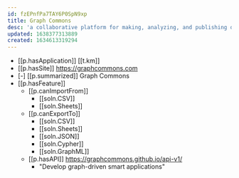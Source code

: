 ```yaml
---
id: fzEPnfPa7TAY6P0SpN9xp
title: Graph Commons
desc: 'a collaborative platform for making, analyzing, and publishing data-networks.'
updated: 1638377313889
created: 1634613319294
---
```




- [[p.hasApplication]] [[t.km]]
- [[p.hasSite]] https://graphcommons.com
- [-]  [[p.summarized]] Graph Commons    
- [[p.hasFeature]]
  - [[p.canImportFrom]]
    - [[soln.CSV]]
    - [[soln.Sheets]]
  - [[p.canExportTo]]
    - [[soln.CSV]]
    - [[soln.Sheets]]
    - [[soln.JSON]]
    - [[soln.Cypher]]
    - [[soln.GraphML]]
  - [[p.hasAPI]] https://graphcommons.github.io/api-v1/
    - "Develop graph-driven smart applications"



